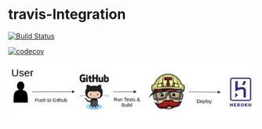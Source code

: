 # travis-Integration

[![Build Status](https://travis-ci.com/kaizen-c/travis-Integration.svg?branch=main)](https://travis-ci.com/kaizen-c/travis-Integration)

[![codecov](https://codecov.io/gh/kaizen-c/travis-Integration/branch/main/graph/badge.svg?token=R6ASQTXUTE)](https://codecov.io/gh/kaizen-c/travis-Integration)

![Alt text](Travis_Github_integration.JPG?raw=true "Title")